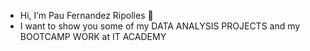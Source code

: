 - Hi, I’m Pau Fernandez Ripolles 👋 
- I want to show you some of my DATA ANALYSIS PROJECTS and my BOOTCAMP WORK at IT ACADEMY


<!---
PauFernandezRipolles/PauFernandezRipolles is a ✨ special ✨ repository because its `README.md` (this file) appears on your GitHub profile.
You can click the Preview link to take a look at your changes.
--->
